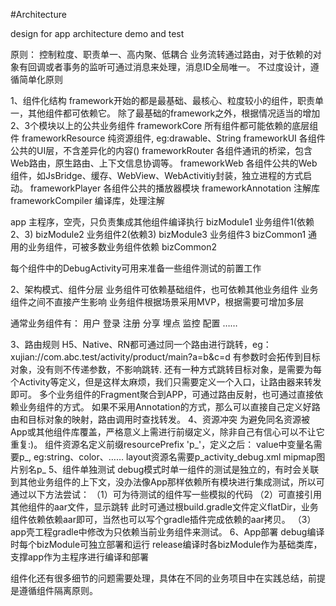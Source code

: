 #Architecture

design for app architecture demo and test

原则：
控制粒度、职责单一、高内聚、低耦合
业务流转通过路由，对于依赖的对象有回调或者事务的监听可通过消息来处理，消息ID全局唯一。
不过度设计，遵循简单化原则

1、组件化结构
framework开始的都是最基础、最核心、粒度较小的组件，职责单一，其他组件都可依赖它。
除了最基础的framework之外，根据情况适当的增加2、3个模块以上的公共业务组件
frameworkCore       所有组件都可能依赖的底层组件
frameworkResource   纯资源组件, eg:drawable、String
frameworkUI         各组件公共的UI层，不含差异化的内容()
frameworkRouter     各组件通讯的桥梁，包含Web路由，原生路由、上下文信息协调等。
frameworkWeb        各组件公共的Web组件，如JsBridge、缓存、WebView、WebActivitiy封装，独立进程的方式启动。
frameworkPlayer     各组件公共的播放器模块
frameworkAnnotation 注解库
frameworkCompiler   编译库，处理注解

app                 主程序，空壳，只负责集成其他组件编译执行
bizModule1          业务组件1(依赖2、3)
bizModule2          业务组件2(依赖3)
bizModule3          业务组件3
bizCommon1          通用的业务组件，可被多数业务组件依赖
bizCommon2

每个组件中的DebugActivity可用来准备一些组件测试的前置工作

2、架构模式、组件分层
业务组件可依赖基础组件，也可依赖其他业务组件
业务组件之间不直接产生影响
业务组件根据场景采用MVP，根据需要可增加多层

通常业务组件有：
用户
登录
注册
分享
埋点
监控
配置
……

3、路由规则
   H5、Native、RN都可通过同一个路由进行跳转，eg：xujian://com.abc.test/activity/product/main?a=b&c=d
   有参数时会拓传到目标对象，没有则不传递参数，不影响跳转.
   还有一种方式跳转目标对象，是需要为每个Activity等定义<data>，但是这样太麻烦，我们只需要定义一个入口，让路由器来转发即可。
   多个业务组件的Fragment聚合到APP，可通过路由反射，也可通过直接依赖业务组件的方式。
   如果不采用Annotation的方式，那么可以直接自己定义好路由和目标对象的映射，路由调用时查找转发。
4、资源冲突
   为避免同名资源被App或其他组件库覆盖，严格意义上需进行前缀定义，除非自己有信心可以不让它重复:)。
   组件资源名定义前缀resourcePrefix 'p_'，定义之后：
   value中变量名需要p_, eg:string、color、……
   layout资源名需要p_activity_debug.xml
   mipmap图片别名p_
5、组件单独测试
   debug模式时单一组件的测试是独立的，有时会关联到其他业务组件的上下文，没办法像App那样依赖所有模块进行集成测试，所以可通过以下方法尝试：
  （1）可为待测试的组件写一些模拟的代码
  （2）可直接引用其他组件的aar文件，显示跳转
      此时可通过根build.gradle文件定义flatDir，业务组件依赖依赖aar即可，当然也可以写个gradle插件完成依赖的aar拷贝。
  （3）app壳工程gradle中修改为只依赖当前业务组件来测试。
6、App部署
debug编译时每个bizModule可独立部署和运行
release编译时各bizModule作为基础类库，支撑app作为主程序进行编译和部署


组件化还有很多细节的问题需要处理，具体在不同的业务项目中在实践总结，前提是遵循组件隔离原则。